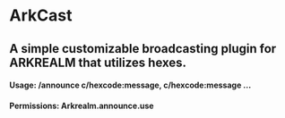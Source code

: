 # ArkCast
## A simple customizable broadcasting plugin for ARKREALM that utilizes hexes.
#### Usage: /announce c/hexcode:message, c/hexcode:message ...
#### Permissions: Arkrealm.announce.use
